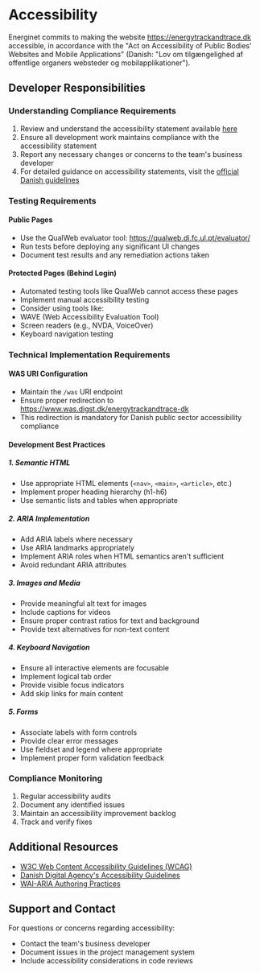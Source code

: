 # Accessibility

Energinet commits to making the website <https://energytrackandtrace.dk> accessible, in accordance with the "Act on Accessibility of Public Bodies' Websites and Mobile Applications" (Danish: "Lov om tilgængelighed af offentlige organers websteder og mobilapplikationer").

## Developer Responsibilities

### Understanding Compliance Requirements

1. Review and understand the accessibility statement available [here](https://www.was.digst.dk/energytrackandtrace-dk)
2. Ensure all development work maintains compliance with the accessibility statement
3. Report any necessary changes or concerns to the team's business developer
4. For detailed guidance on accessibility statements, visit the [official Danish guidelines](https://digst.dk/digital-inklusion/webtilgaengelighed/vejledning/udfyldelse-af-tilgaengelighedserklaering/)

### Testing Requirements

#### Public Pages

- Use the QualWeb evaluator tool: <https://qualweb.di.fc.ul.pt/evaluator/>
- Run tests before deploying any significant UI changes
- Document test results and any remediation actions taken

#### Protected Pages (Behind Login)

- Automated testing tools like QualWeb cannot access these pages
- Implement manual accessibility testing
- Consider using tools like:
- WAVE (Web Accessibility Evaluation Tool)
- Screen readers (e.g., NVDA, VoiceOver)
- Keyboard navigation testing

### Technical Implementation Requirements

#### WAS URI Configuration

- Maintain the `/was` URI endpoint
- Ensure proper redirection to <https://www.was.digst.dk/energytrackandtrace-dk>
- This redirection is mandatory for Danish public sector accessibility compliance

#### Development Best Practices

##### 1. Semantic HTML

- Use appropriate HTML elements (`<nav>`, `<main>`, `<article>`, etc.)
- Implement proper heading hierarchy (h1-h6)
- Use semantic lists and tables when appropriate

##### 2. ARIA Implementation

- Add ARIA labels where necessary
- Use ARIA landmarks appropriately
- Implement ARIA roles when HTML semantics aren't sufficient
- Avoid redundant ARIA attributes

##### 3. Images and Media

- Provide meaningful alt text for images
- Include captions for videos
- Ensure proper contrast ratios for text and background
- Provide text alternatives for non-text content

##### 4. Keyboard Navigation

- Ensure all interactive elements are focusable
- Implement logical tab order
- Provide visible focus indicators
- Add skip links for main content

##### 5. Forms

- Associate labels with form controls
- Provide clear error messages
- Use fieldset and legend where appropriate
- Implement proper form validation feedback

### Compliance Monitoring

1. Regular accessibility audits
2. Document any identified issues
3. Maintain an accessibility improvement backlog
4. Track and verify fixes

## Additional Resources

- [W3C Web Content Accessibility Guidelines (WCAG)](https://www.w3.org/WAI/standards-guidelines/wcag/)
- [Danish Digital Agency's Accessibility Guidelines](https://digst.dk/digital-inklusion/webtilgaengelighed/)
- [WAI-ARIA Authoring Practices](https://www.w3.org/WAI/ARIA/apg/)

## Support and Contact

For questions or concerns regarding accessibility:

- Contact the team's business developer
- Document issues in the project management system
- Include accessibility considerations in code reviews
